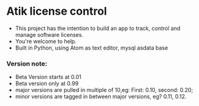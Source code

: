 # Atik license control

* This project has the intention to build an app to track, control and manage software licenses.
* You're welcome to help.
* Built in Python, using Atom as text editor, mysql asdata base

### Version note: 

 * Beta Version starts at 0.01
 * Beta version only at 0.99
 * major versions are pulled in multiple of 10,eg: First: 0.10, second: 0.20;
 * minor versions are tagged in between major versions, eg? 0.11, 0.12.
 

